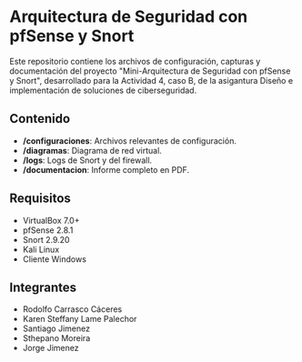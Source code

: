 # Arquitectura de Seguridad con pfSense y Snort

Este repositorio contiene los archivos de configuración, capturas y documentación del proyecto "Mini-Arquitectura de Seguridad con pfSense y Snort", desarrollado para la Actividad 4, caso B, de la asigantura Diseño e implementación de soluciones de ciberseguridad.

## Contenido

- **/configuraciones**: Archivos relevantes de configuración.
- **/diagramas**: Diagrama de red virtual.
- **/logs**: Logs de Snort y del firewall.
- **/documentacion**: Informe completo en PDF.

## Requisitos

- VirtualBox 7.0+
- pfSense 2.8.1
- Snort 2.9.20
- Kali Linux
- Cliente Windows

## Integrantes

- Rodolfo Carrasco Cáceres
- Karen Steffany Lame Palechor
- Santiago Jimenez
- Sthepano Moreira
- Jorge Jimenez
